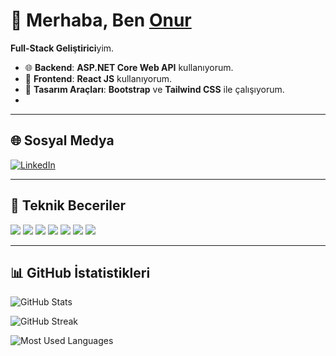 # 👋 Merhaba, Ben [Onur](https://linkedin.com/in/onuraydinoglu)

**Full-Stack Geliştirici**yim.  
- 🌐 **Backend**: **ASP.NET Core Web API** kullanıyorum.  
- 🎨 **Frontend**: **React JS** kullanıyorum.  
- 💅 **Tasarım Araçları**: **Bootstrap** ve **Tailwind CSS** ile çalışıyorum.
- 
---

## 🌐 Sosyal Medya

<p>
  <a href="https://linkedin.com/in/onuraydinoglu" target="_blank">
    <img src="https://img.shields.io/badge/LinkedIn-0A66C2?style=for-the-badge&logo=linkedin&logoColor=white" alt="LinkedIn" />
  </a>
</p>

---

## 💼 Teknik Beceriler

<p>
  <img src="https://img.shields.io/badge/C%23-239120?style=for-the-badge&logo=c-sharp&logoColor=white" />
  <img src="https://img.shields.io/badge/JavaScript-F7DF1E?style=for-the-badge&logo=javascript&logoColor=black" />
  <img src="https://img.shields.io/badge/React-20232A?style=for-the-badge&logo=react&logoColor=61DAFB" />
  <img src="https://img.shields.io/badge/ASP.NET-512BD4?style=for-the-badge&logo=dotnet&logoColor=white" />
  <img src="https://img.shields.io/badge/SQL_Server-CC2927?style=for-the-badge&logo=microsoft-sql-server&logoColor=white" />
  <img src="https://img.shields.io/badge/Git-F05032?style=for-the-badge&logo=git&logoColor=white" />
  <img src="https://img.shields.io/badge/Visual_Studio-5C2D91?style=for-the-badge&logo=visual-studio&logoColor=white" />
</p>

---

## 📊 GitHub İstatistikleri

![GitHub Stats](https://github-readme-stats.vercel.app/api?username=onuraydinoglu&show_icons=true&theme=radical)

![GitHub Streak](https://github-readme-streak-stats.herokuapp.com/?user=onuraydinoglu&theme=radical)

![Most Used Languages](https://github-readme-stats.vercel.app/api/top-langs/?username=onuraydinoglu&layout=compact&theme=radical)
